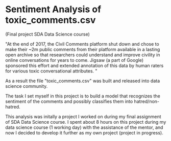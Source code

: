 # Sentiment Analysis of toxic_comments.csv
(Final project SDA Data Science course)

"At the end of 2017, the Civil Comments platform shut down and chose to make their ~2m public comments from their platform available in a lasting open archive so that researchers could understand and improve civility in online conversations for years to come. 
Jigsaw (a part of Google) sponsored this effort and extended annotation of this data by human raters for various toxic conversational attributes. "

As a result the file "toxic_comments.csv" was built and released into data science community. 

The task I set myself in this project is to build a model that recognizes the sentiment of the comments and possibly classifies them into hatred/non-hatred.

This analysis was initally a project I worked on during my final assignment of SDA Data Science course. 
I spent about 8 hours on this project during my data science course (1 working day) with the assistance of the mentor, and now I decided to develop it further as my own project (project in progress).


